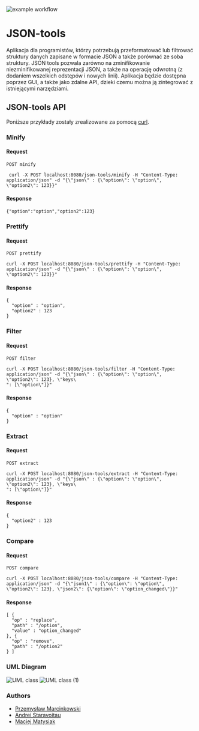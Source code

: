 ![example workflow](https://github.com/ReynaX/JSON-tools/actions/workflows/ci.yml/badge.svg)
# JSON-tools
Aplikacja dla programistów, którzy potrzebują przeformatować lub filtrować struktury danych zapisane w formacie JSON a także porównać ze soba struktury. JSON tools pozwala zarówno na zminifikowanie niezminifikowanej reprezentacji JSON, a także na operację odwrotną (z dodaniem wszelkich odstępów i nowych linii). Aplikacja będzie dostępna poprzez GUI, a także jako zdalne API, dzieki czemu można ją zintegrować z istniejącymi narzędziami.

## JSON-tools API

Poniższe przykłady zostały zrealizowane za pomocą [curl](https://curl.se/download.html]).

### Minify

#### Request
<code>POST minify</code>
<pre><code> curl -X POST localhost:8080/json-tools/minify -H "Content-Type: application/json" -d "{\"json\" : {\"option\": \"option\", \"option2\": 123}}"</code></pre>

#### Response
<pre><code>{"option":"option","option2":123}</code></pre>

### Prettify

#### Request
<code>POST prettify</code>
<pre><code>curl -X POST localhost:8080/json-tools/prettify -H "Content-Type: application/json" -d "{\"json\" : {\"option\": \"option\", \"option2\": 123}}"</code></pre>

#### Response
<pre><code>{
  "option" : "option",
  "option2" : 123
}
</code></pre>

### Filter

#### Request
<code>POST filter</code>
<pre><code>curl -X POST localhost:8080/json-tools/filter -H "Content-Type: application/json" -d "{\"json\" : {\"option\": \"option\", \"option2\": 123}, \"keys\
": [\"option\"]}"</code></pre>

#### Response
<pre><code>{
  "option" : "option"
}
</code></pre>

### Extract

#### Request
<code>POST extract</code>
<pre><code>curl -X POST localhost:8080/json-tools/extract -H "Content-Type: application/json" -d "{\"json\" : {\"option\": \"option\", \"option2\": 123}, \"keys\
": [\"option\"]}"</code></pre>

#### Response
<pre><code>{
  "option2" : 123
}
</code></pre>

### Compare

#### Request
<code>POST compare</code>
<pre><code>curl -X POST localhost:8080/json-tools/compare -H "Content-Type: application/json" -d "{\"json1\" : {\"option\": \"option\", \"option2\": 123}, \"json2\": {\"option\": \"option_changed\"}}"</code></pre>

#### Response
<pre><code>[ {
  "op" : "replace",
  "path" : "/option",
  "value" : "option_changed"
}, {
  "op" : "remove",
  "path" : "/option2"
} ]
</code></pre>

### UML Diagram
![UML class](https://user-images.githubusercontent.com/41871003/208314325-1b6a39b8-f0f5-4d0b-9572-ea85b94afb03.png)
![UML class (1)](https://user-images.githubusercontent.com/41871003/208314328-7049e0ee-a731-4c84-9c38-dadcac9ebb21.png)

### Authors
- [Przemysław Marcinkowski](https://github.com/ReynaX)
- [Andrei Staravoitau](https://github.com/Anstari)
- [Maciej Matysiak](https://github.com/CaisyJeicam)
